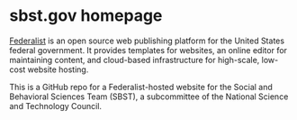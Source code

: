 # sbst.gov homepage
[Federalist](https://federalist.18f.gov) is an open source web publishing platform for the United States federal government. It provides templates for websites, an online editor for maintaining content, and cloud-based infrastructure for high-scale, low-cost website hosting.

This is a GitHub repo for a Federalist-hosted website for the Social and Behavioral Sciences Team (SBST), a subcommittee of the National Science and Technology Council.
